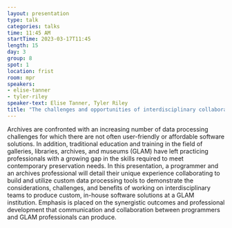 ```yaml
---
layout: presentation
type: talk
categories: talks
time: 11:45 AM
startTime: 2023-03-17T11:45
length: 15
day: 3
group: 8
spot: 1
location: frist
room: mpr
speakers:
- elise-tanner
- tyler-riley
speaker-text: Elise Tanner, Tyler Riley
title: "The challenges and opportunities of interdisciplinary collaboration to build custom software tools at a growing archive"
---
```

Archives are confronted with an increasing number of data processing challenges for which there are not often user-friendly or affordable software solutions. In addition, traditional  education and training in the field of galleries, libraries, archives, and museums (GLAM) have left practicing professionals with a growing gap in the skills required to meet contemporary preservation needs. In this presentation, a programmer and an archives professional will detail their unique experience collaborating to build and utilize custom data processing tools to demonstrate the considerations, challenges, and benefits of working on interdisciplinary teams to produce custom, in-house software solutions at a GLAM institution. Emphasis is placed on the synergistic outcomes and professional development that communication and collaboration between programmers and GLAM professionals can produce.
